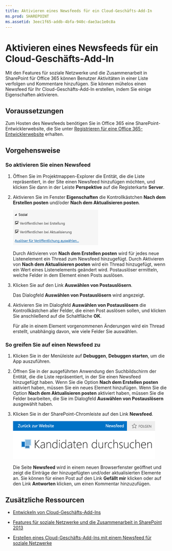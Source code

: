 ```yaml
---
title: Aktivieren eines Newsfeeds für ein Cloud-Geschäfts-Add-In
ms.prod: SHAREPOINT
ms.assetid: 3eec1f65-addb-4bfa-940c-dae3ac1e0c8a
---
```



# Aktivieren eines Newsfeeds für ein Cloud-Geschäfts-Add-In
Mit den Features für soziale Netzwerke und die Zusammenarbeit in SharePoint für Office 365 können Benutzer Aktivitäten in einer Liste verfolgen und Kommentare hinzufügen. Sie können mühelos einen Newsfeed für Ihr Cloud-Geschäfts-Add-In erstellen, indem Sie einige Eigenschaften aktivieren.
## Voraussetzungen

Zum Hosten des Newsfeeds benötigen Sie in Office 365 eine SharePoint-Entwicklerwebsite, die Sie unter  [Registrieren für eine Office 365-Entwicklerwebsite](http://go.microsoft.com/fwlink/?LinkId=263490) erhalten.
  
    
    

## Vorgehensweise


### So aktivieren Sie einen Newsfeed


1. Öffnen Sie im Projektmappen-Explorer die Entität, die die Liste repräsentiert, in der Site einen Newsfeed hinzufügen möchten, und klicken Sie dann in der Leiste **Perspektive** auf die Registerkarte **Server**.
    
  
2. Aktivieren Sie im Fenster **Eigenschaften** die Kontrollkästchen **Nach dem Erstellen posten** und/oder **Nach dem Aktualisieren posten**.
    
     ![Eigenschaften für soziales Netzwerk](images/CBAsocial.PNG)
  

    Durch Aktivieren von **Nach dem Erstellen posten** wird für jedes neue Listenelement ein Thread zum Newsfeed hinzugefügt. Durch Aktivieren von **Nach dem Aktualisieren posten** wird ein Thread hinzugefügt, wenn ein Wert eines Listenelements geändert wird. Postauslöser ermitteln, welche Felder in dem Element einen Posts auslösen.
    
  
3. Klicken Sie auf den Link **Auswählen von Postauslösern**.
    
    Das Dialogfeld **Auswählen von Postauslösern** wird angezeigt.
    
  
4. Aktivieren Sie im Dialogfeld **Auswählen von Postauslösern** die Kontrollkästchen aller Felder, die einen Post auslösen sollen, und klicken Sie anschließend auf die Schaltfläche **OK**.
    
    Für alle in einem Element vorgenommenen Änderungen wird ein Thread erstellt, unabhängig davon, wie viele Felder Sie auswählen.
    
  

### So greifen Sie auf einen Newsfeed zu


1. Klicken Sie in der Menüleiste auf **Debuggen**, **Debuggen starten**, um die App auszuführen.
    
  
2. Öffnen Sie in der ausgeführten Anwendung den Suchbildschirm der Entität, die die Liste repräsentiert, in der Sie einen Newsfeed hinzugefügt haben. Wenn Sie die Option **Nach dem Erstellen posten** aktiviert haben, müssen Sie ein neues Element hinzufügen. Wenn Sie die Option **Nach dem Aktualisieren posten** aktiviert haben, müssen Sie die Felder bearbeiten, die Sie im Dialogfeld **Auswählen von Postauslösern** ausgewählt haben.
    
  
3. Klicken Sie in der SharePoint-Chromleiste auf den Link **Newsfeed**.
    
     ![Die SharePoint-Chromleiste](images/CBAnewsfeed.PNG)
  

    Die Seite **Newsfeed** wird in einem neuen Browserfenster geöffnet und zeigt die Einträge der hinzugefügten und/oder aktualisierten Elemente an. Sie können für einen Post auf den Link **Gefällt mir** klicken oder auf den Link **Antworten** klicken, um einen Kommentar hinzuzufügen.
    
  

## Zusätzliche Ressourcen
<a name="bk_addresources"> </a>


-  [Entwickeln von Cloud-Geschäfts-Add-Ins](develop-cloud-business-add-ins.md)
    
  
-  [Features für soziale Netzwerke und die Zusammenarbeit in SharePoint 2013](http://msdn.microsoft.com/de-de/library/office/jj163280.aspx)
    
  
-  [Erstellen eines Cloud-Geschäfts-Add-Ins mit einem Newsfeed für soziale Netzwerke](create-a-cloud-business-add-in-with-a-social-newsfeed.md)
    
  

